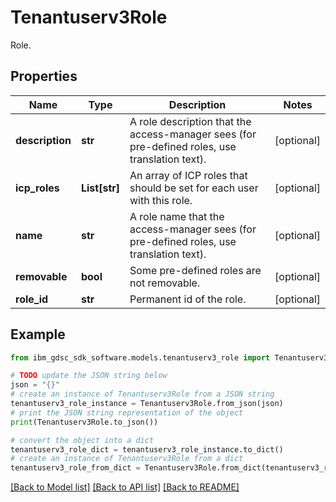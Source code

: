 # Tenantuserv3Role

Role.

## Properties

Name | Type | Description | Notes
------------ | ------------- | ------------- | -------------
**description** | **str** | A role description that the access-manager sees (for pre-defined roles, use translation text). | [optional] 
**icp_roles** | **List[str]** | An array of ICP roles that should be set for each user with this role. | [optional] 
**name** | **str** | A role name that the access-manager sees (for pre-defined roles, use translation text). | [optional] 
**removable** | **bool** | Some pre-defined roles are not removable. | [optional] 
**role_id** | **str** | Permanent id of the role. | [optional] 

## Example

```python
from ibm_gdsc_sdk_software.models.tenantuserv3_role import Tenantuserv3Role

# TODO update the JSON string below
json = "{}"
# create an instance of Tenantuserv3Role from a JSON string
tenantuserv3_role_instance = Tenantuserv3Role.from_json(json)
# print the JSON string representation of the object
print(Tenantuserv3Role.to_json())

# convert the object into a dict
tenantuserv3_role_dict = tenantuserv3_role_instance.to_dict()
# create an instance of Tenantuserv3Role from a dict
tenantuserv3_role_from_dict = Tenantuserv3Role.from_dict(tenantuserv3_role_dict)
```
[[Back to Model list]](../README.md#documentation-for-models) [[Back to API list]](../README.md#documentation-for-api-endpoints) [[Back to README]](../README.md)


